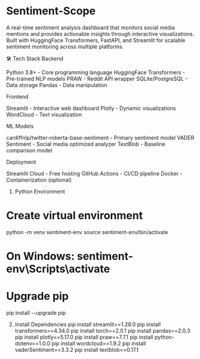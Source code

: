 # Sentiment-Scope
A real-time sentiment analysis dashboard that monitors social media mentions and provides actionable insights through interactive visualizations. Built with HuggingFace Transformers, FastAPI, and Streamlit for scalable sentiment monitoring across multiple platforms.

🛠️ Tech Stack
Backend

Python 3.8+ - Core programming language
HuggingFace Transformers - Pre-trained NLP models
PRAW - Reddit API wrapper
SQLite/PostgreSQL - Data storage
Pandas - Data manipulation

Frontend

Streamlit - Interactive web dashboard
Plotly - Dynamic visualizations
WordCloud - Text visualization

ML Models

cardiffnlp/twitter-roberta-base-sentiment - Primary sentiment model
VADER Sentiment - Social media optimized analyzer
TextBlob - Baseline comparison model

Deployment

Streamlit Cloud - Free hosting
GitHub Actions - CI/CD pipeline
Docker - Containerization (optional)

1. Python Environment
# Create virtual environment
python -m venv sentiment-env
source sentiment-env/bin/activate  
# On Windows: sentiment-env\Scripts\activate

# Upgrade pip
pip install --upgrade pip

2. Install Dependencies
  pip install streamlit==1.28.0
  pip install transformers==4.34.0
  pip install torch==2.0.1
  pip install pandas==2.0.3
  pip install plotly==5.17.0
  pip install praw==7.7.1
  pip install python-dotenv==1.0.0
  pip install wordcloud==1.9.2
  pip install vaderSentiment==3.3.2
  pip install textblob==0.17.1
